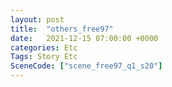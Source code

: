 ```yaml
---
layout: post
title:  "others_free97"
date:   2021-12-15 07:00:00 +0000
categories: Etc
Tags: Story Etc
SceneCode: ["scene_free97_q1_s20"]
---
```

